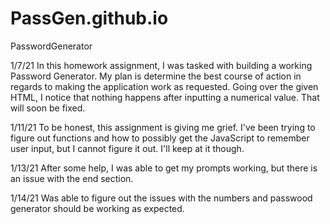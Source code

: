 # PassGen.github.io

PasswordGenerator

1/7/21
In this homework assignment, I was tasked with building a working Password Generator. My plan is determine the best course of action in regards to making the application work as requested. Going over the given HTML, I notice that nothing happens after inputting a numerical value. That will soon be fixed.

1/11/21
To be honest, this assignment is giving me grief. I've been trying to figure out functions and how to possibly get the JavaScript to remember user input, but I cannot figure it out. I'll keep at it though.

1/13/21
After some help, I was able to get my prompts working, but there is an issue with the end section.

1/14/21
Was able to figure out the issues with the numbers and passwood generator should be working as expected.
